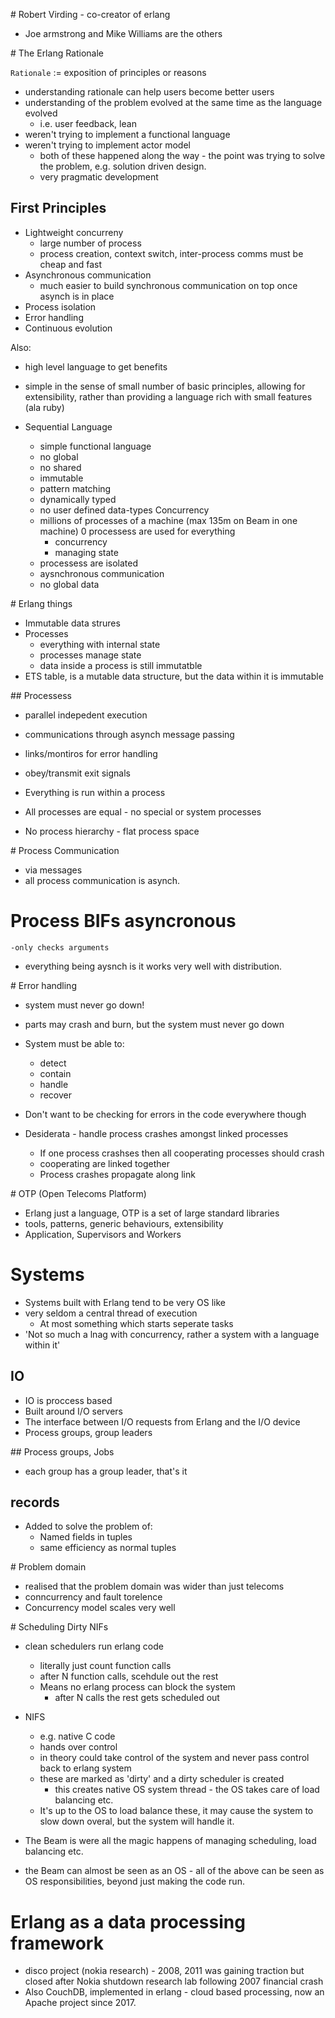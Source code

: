 # Robert Virding - co-creator of erlang

- Joe armstrong and Mike Williams are the others


# The Erlang Rationale

`Rationale` := exposition of principles or reasons
- understanding rationale can help users become better users
- understanding of the problem evolved at the same time as the language evolved
    - i.e. user feedback, lean
- weren't trying to implement a functional language
- weren't trying to implement actor model
    - both of these happened along the way - the point was trying to solve the problem, e.g. solution driven design.
    - very pragmatic development

## First Principles

- Lightweight concurreny
    - large number of process
    - process creation, context switch, inter-process comms must be cheap and fast
- Asynchronous communication
    - much easier to build synchronous communication on top once asynch is in place
- Process isolation
- Error handling
- Continuous evolution

Also:

- high level language to get benefits
- simple in the sense of small number of basic principles, allowing for extensibility, rather than providing a language rich with small features (ala ruby)

- Sequential Language
    - simple functional language
    - no global
    - no shared
    - immutable
    - pattern matching
    - dynamically typed
    - no user defined data-types
Concurrency
    - millions of processes of a machine (max 135m on Beam in one machine)
    0 processess are used for everything
        - concurrency
        - managing state
    - processess are isolated
    - aysnchronous communication
    - no global data


# Erlang things

- Immutable data strures
- Processes
    - everything with internal state
    - processes manage state
    - data inside a process is still immutatble
- ETS table, is a mutable data structure, but the data within it is immutable

## Processess

- parallel indepedent execution
- communications through asynch message passing
- links/montiros for error handling
- obey/transmit exit signals

- Everything is run within a process
- All processes are equal - no special or system processes
- No process hierarchy - flat process space

# Process Communication

- via messages
- all process communication is asynch.

# Process BIFs asyncronous
    -only checks arguments

- everything being aysnch is it works very well with distribution.

# Error handling

- system must never go down!
- parts may crash and burn, but the system must never go down
- System must be able to:
    - detect
    - contain
    - handle
    - recover

- Don't want to be checking for errors in the code everywhere though
- Desiderata - handle process crashes amongst linked processes
    - If one process crashses then all cooperating processes should crash
    - cooperating are linked together
    - Process crashes propagate along link

# OTP (Open Telecoms Platform)

- Erlang just a language, OTP is a set of large standard libraries
- tools, patterns, generic behaviours, extensibility
- Application, Supervisors and Workers

# Systems

- Systems built with Erlang tend to be very OS like
- very seldom a central thread of execution
    - At most something which starts seperate tasks
- 'Not so much a lnag with concurrency, rather a system with a language within it'

## IO

- IO is proccess based
- Built around I/O servers
- The interface between I/O requests from Erlang and the I/O device
- Process groups, group leaders

## Process groups, Jobs

- each group has a group leader, that's it

## records
- Added to solve the problem of:
    - Named fields in tuples
    - same efficiency as normal tuples

# Problem domain
- realised that the problem domain was wider than just telecoms
- conncurrency and fault torelence
- Concurrency model scales very well


# Scheduling Dirty NIFs

- clean schedulers run erlang code
    - literally just count function calls
    - after N function calls, scehdule out the rest
    - Means no erlang process can block the system
        - after N calls the rest gets scheduled out
- NIFS
    - e.g. native C code
    - hands over control
    - in theory could take control of the system and never pass control back to erlang system
    - these are marked as 'dirty' and a dirty scheduler is created
        - this creates native OS system thread - the OS takes care of load balancing etc.
    - It's up to the OS to load balance these, it may cause the system to slow down overal, but the system will handle it.

- The Beam is were all the magic happens of managing scheduling, load balancing etc.
- the Beam can almost be seen as an OS - all of the above can be seen as OS responsibilities, beyond just making the code run.

# Erlang as a data processing framework
- disco project (nokia research) - 2008, 2011 was gaining traction but closed after Nokia shutdown research lab following 2007 financial crash
-  Also CouchDB, implemented in erlang - cloud based processing, now an Apache project since 2017.

